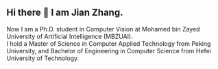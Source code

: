 ## Hi there 👋 I am Jian Zhang.
Now I am a Ph.D. student in Computer Vision at Mohamed bin Zayed University of Artificial Intelligence (MBZUAI). </br>
I hold a Master of Science in Computer Applied Technology from Peking University, and Bachelor of Engineering in Computer Science from Hefei University of Technology.



<!--
**jianzhang96/jianzhang96** is a ✨ _special_ ✨ repository because its `README.md` (this file) appears on your GitHub profile.

Here are some ideas to get you started:

- 🔭 I’m currently working on ...
- 🌱 I’m currently learning ...
- 👯 I’m looking to collaborate on ...
- 🤔 I’m looking for help with ...
- 💬 Ask me about ...
- 📫 How to reach me: ...
- 😄 Pronouns: ...
- ⚡ Fun fact: ...
-->
